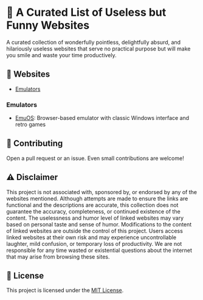# 🔨 A Curated List of Useless but Funny Websites

A curated collection of wonderfully pointless, delightfully absurd, and hilariously useless websites that serve no practical purpose but will make you smile and waste your time productively.

## 🔨 Websites

- [Emulators](#emulators)

### Emulators
- [EmuOS](https://emupedia.net/beta/emuos): Browser-based emulator with classic Windows interface and retro games

## 🙏 Contributing

Open a pull request or an issue. Even small contributions are welcome!

## ⚠️ Disclaimer
This project is not associated with, sponsored by, or endorsed by any of the websites mentioned. Although attempts are made to ensure the links are functional and the descriptions are accurate, this collection does not guarantee the accuracy, completeness, or continued existence of the content. The uselessness and humor level of linked websites may vary based on personal taste and sense of humor. Modifications to the content of linked websites are outside the control of this project. Users access linked websites at their own risk and may experience uncontrollable laughter, mild confusion, or temporary loss of productivity. We are not responsible for any time wasted or existential questions about the internet that may arise from browsing these sites.

## 🎫 License

This project is licensed under the [MIT License](LICENSE.md).
